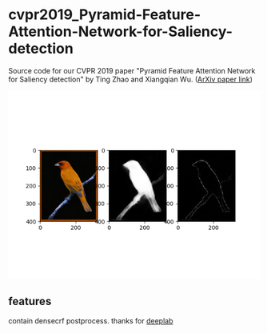 # cvpr2019_Pyramid-Feature-Attention-Network-for-Saliency-detection

Source code for our CVPR 2019 paper "Pyramid Feature Attention Network for Saliency detection" by Ting Zhao and Xiangqian Wu. ([ArXiv paper link](https://arxiv.org/abs/1903.00179))

![result](train_1000_output/alpha.png)

## features

contain densecrf postprocess. thanks for [deeplab](https://github.com/DrSleep/tensorflow-deeplab-resnet/tree/crf)

